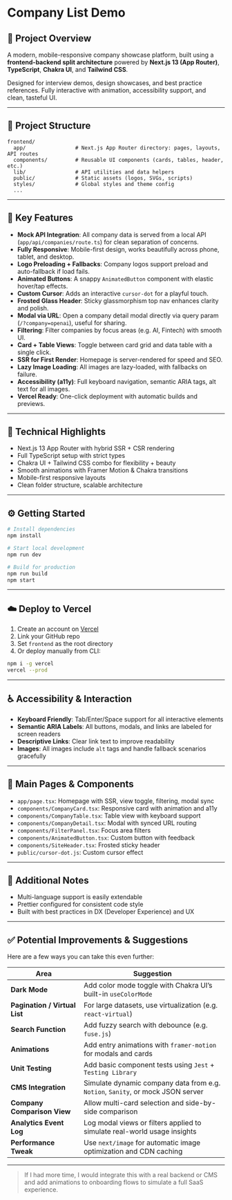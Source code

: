 
# Company List Demo

## 🧭 Project Overview

A modern, mobile-responsive company showcase platform, built using a **frontend-backend split architecture** powered by **Next.js 13 (App Router)**, **TypeScript**, **Chakra UI**, and **Tailwind CSS**.

Designed for interview demos, design showcases, and best practice references. Fully interactive with animation, accessibility support, and clean, tasteful UI.

---

## 📁 Project Structure

```
frontend/
  app/                # Next.js App Router directory: pages, layouts, API routes
  components/         # Reusable UI components (cards, tables, header, etc.)
  lib/                # API utilities and data helpers
  public/             # Static assets (logos, SVGs, scripts)
  styles/             # Global styles and theme config
  ...
```

---

## 🚀 Key Features

* **Mock API Integration**: All company data is served from a local API (`app/api/companies/route.ts`) for clean separation of concerns.
* **Fully Responsive**: Mobile-first design, works beautifully across phone, tablet, and desktop.
* **Logo Preloading + Fallbacks**: Company logos support preload and auto-fallback if load fails.
* **Animated Buttons**: A snappy `AnimatedButton` component with elastic hover/tap effects.
* **Custom Cursor**: Adds an interactive `cursor-dot` for a playful touch.
* **Frosted Glass Header**: Sticky glassmorphism top nav enhances clarity and polish.
* **Modal via URL**: Open a company detail modal directly via query param (`/?company=openai`), useful for sharing.
* **Filtering**: Filter companies by focus areas (e.g. AI, Fintech) with smooth UI.
* **Card + Table Views**: Toggle between card grid and data table with a single click.
* **SSR for First Render**: Homepage is server-rendered for speed and SEO.
* **Lazy Image Loading**: All images are lazy-loaded, with fallbacks on failure.
* **Accessibility (a11y)**: Full keyboard navigation, semantic ARIA tags, alt text for all images.
* **Vercel Ready**: One-click deployment with automatic builds and previews.

---

## 🔧 Technical Highlights

* Next.js 13 App Router with hybrid SSR + CSR rendering
* Full TypeScript setup with strict types
* Chakra UI + Tailwind CSS combo for flexibility + beauty
* Smooth animations with Framer Motion & Chakra transitions
* Mobile-first responsive layouts
* Clean folder structure, scalable architecture

---

## ⚙️ Getting Started

```bash
# Install dependencies
npm install

# Start local development
npm run dev

# Build for production
npm run build
npm start
```

---

## ☁️ Deploy to Vercel

1. Create an account on [Vercel](https://vercel.com/)
2. Link your GitHub repo
3. Set `frontend` as the root directory
4. Or deploy manually from CLI:

```bash
npm i -g vercel
vercel --prod
```

---

## ♿ Accessibility & Interaction

* **Keyboard Friendly**: Tab/Enter/Space support for all interactive elements
* **Semantic ARIA Labels**: All buttons, modals, and links are labeled for screen readers
* **Descriptive Links**: Clear link text to improve readability
* **Images**: All images include `alt` tags and handle fallback scenarios gracefully

---

## 🧩 Main Pages & Components

* `app/page.tsx`: Homepage with SSR, view toggle, filtering, modal sync
* `components/CompanyCard.tsx`: Responsive card with animation and a11y
* `components/CompanyTable.tsx`: Table view with keyboard support
* `components/CompanyDetail.tsx`: Modal with synced URL routing
* `components/FilterPanel.tsx`: Focus area filters
* `components/AnimatedButton.tsx`: Custom button with feedback
* `components/SiteHeader.tsx`: Frosted sticky header
* `public/cursor-dot.js`: Custom cursor effect

---

## 📌 Additional Notes

* Multi-language support is easily extendable
* Prettier configured for consistent code style
* Built with best practices in DX (Developer Experience) and UX

---

## ✅ Potential Improvements & Suggestions

Here are a few ways you can take this even further:

| Area                          | Suggestion                                                                      |
| ----------------------------- | ------------------------------------------------------------------------------- |
| **Dark Mode**                 | Add color mode toggle with Chakra UI’s built-in `useColorMode`                  |
| **Pagination / Virtual List** | For large datasets, use virtualization (e.g. `react-virtual`)                   |
| **Search Function**           | Add fuzzy search with debounce (e.g. `fuse.js`)                                 |
| **Animations**                | Add entry animations with `framer-motion` for modals and cards                  |
| **Unit Testing**              | Add basic component tests using `Jest` + `Testing Library`                      |
| **CMS Integration**           | Simulate dynamic company data from e.g. `Notion`, `Sanity`, or mock JSON server |
| **Company Comparison View**   | Allow multi-card selection and side-by-side comparison                          |
| **Analytics Event Log**       | Log modal views or filters applied to simulate real-world usage insights        |
| **Performance Tweak**         | Use `next/image` for automatic image optimization and CDN caching               |

---

> If I had more time, I would integrate this with a real backend or CMS and add animations to onboarding flows to simulate a full SaaS experience.
